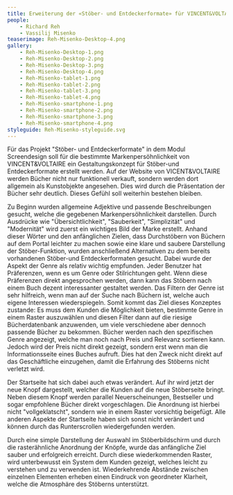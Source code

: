 ```yaml
---
title: Erweiterung der «Stöber- und Entdeckerformate» für VINCENT&VOLTAIRE
people:
    - Richard Reh
    - Vassilij Misenko
teaserimage: Reh-Misenko-Desktop-4.png
gallery:
    - Reh-Misenko-Desktop-1.png
    - Reh-Misenko-Desktop-2.png
    - Reh-Misenko-Desktop-3.png
    - Reh-Misenko-Desktop-4.png
    - Reh-Misenko-tablet-1.png
    - Reh-Misenko-tablet-2.png
    - Reh-Misenko-tablet-3.png
    - Reh-Misenko-tablet-4.png
    - Reh-Misenko-smartphone-1.png
    - Reh-Misenko-smartphone-2.png
    - Reh-Misenko-smartphone-3.png
    - Reh-Misenko-smartphone-4.png
styleguide: Reh-Misenko-styleguide.svg
---
```


Für das Projekt "Stöber- und Entdeckerformate" in dem Modul Screendesign soll 
für die bestimmte Markenpersöhnlichkeit von VINCENT&VOLTAIRE ein Gestaltungskonzept
für Stöber-und Entdeckerformate erstellt werden. Auf der Website von VICENT&VOLTAIRE
werden Bücher nicht nur funktionell verkauft, sondern werden dort allgemein als 
Kunstobjekte angesehen. Dies wird durch die Präsentation der Bücher sehr deutlich. Dieses
Gefühl soll weiterhin bestehen bleiben.

Zu Beginn wurden allgemeine Adjektive und passende Beschreibungen gesucht, welche
die gegebenen Markenpersöhnlichkeit darstellen. Durch Ausdrücke wie "Übersichtlichkeit", "Sauberkeit",
"Simplizität" und "Modernität" wird zuerst ein wichtiges Bild der Marke erstellt.
Anhand dieser Wörter und den anfänglichen Zielen, dass Durchstöbern von Büchern auf dem Portal leichter zu machen sowie eine 
klare und saubere Darstellung der Stöber-Funktion, wurden anschließend Alternativen zu dem bereits vorhandenen Stöber-und Entdeckerformaten gesucht.
Dabei wurde der Aspekt der Genre als relativ wichtig empfunden. Jeder Benutzer hat Präferenzen, wenn es um
Genre oder Stilrichtungen geht. Wenn diese Präferenzen direkt angesprochen werden, dann kann das Stöbern
nach einem Buch dezent interessanter gestaltet werden. Das Filtern der Genre
ist sehr hilfreich, wenn man auf der Suche nach Büchern ist, welche auch eigene Interessen wiederspiegeln.
Somit kommt das Ziel dieses Konzeptes zustande: Es muss dem Kunden die Möglichkeit bieten, bestimmte Genre in einem Raster
auszuwählen und diesen Filter dann auf die riesige Bücherdatenbank anzuwenden, um viele verschiedene aber dennoch passende Bücher
zu bekommen. 
Bücher werden nach den spezifischen Genre angezeigt, welche man noch nach Preis und Relevanz sortieren
kann. Jedoch wird der Preis nicht direkt gezeigt, sondern erst wenn man die Informationsseite eines Buches aufruft.
Dies hat den Zweck nicht direkt auf das Geschäftliche einzugehen, damit
die Erfahrung des Stöberns nicht verletzt wird.

Der Startseite hat sich dabei auch etwas verändert. Auf ihr wird jetzt der neue Knopf dargestellt, welcher die Kunden auf die 
neue Stöberseite bringt. Neben diesem Knopf werden parallel Neuerscheinungen, Bestseller und sogar empfohlene Bücher direkt vorgeschlagen.
Die Anordnung ist hierbei nicht "vollgeklatscht", sondern wie in einem Raster vorsichtig beigefügt. Alle anderen Aspekte der Startseite
haben sich sonst nicht verändert und können durch das Runterscrollen wiedergefunden werden.

Durch eine simple Darstellung der Auswahl im Stöberbildschirm und durch die rasterähnliche Anordnung der Knöpfe,
wurde das anfängliche Ziel sauber und erfolgreich erreicht. Durch diese wiederkommenden Raster, wird unterbewusst ein
System dem Kunden gezeigt, welches leicht zu verstehen und zu verwenden ist. Wiederkehrende Abstände zwischen
einzelnen Elementen erheben einen Eindruck von geordneter Klarheit, welche die Atmosphäre des Stöberns unterstützt.

